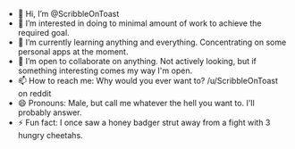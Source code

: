 - 👋 Hi, I’m @ScribbleOnToast
- 👀 I’m interested in doing to minimal amount of work to achieve the required goal.
- 🌱 I’m currently learning anything and everything. Concentrating on some personal apps at the moment. 
- 💞️ I’m open to collaborate on anything. Not actively looking, but if something interesting comes my way I'm open.
- 📫 How to reach me: Why would you ever want to? /u/ScribbleOnToast on reddit 
- 😄 Pronouns: Male, but call me whatever the hell you want to. I'll probably answer.
- ⚡ Fun fact: I once saw a honey badger strut away from a fight with 3 hungry cheetahs.

<!---
ScribbleOnToast/ScribbleOnToast is a ✨ special ✨ repository because its `README.md` (this file) appears on your GitHub profile.
You can click the Preview link to take a look at your changes.
--->
